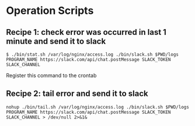 # Operation Scripts

## Recipe 1: check error was occurred in last 1 minute and send it to slack 

```shell
$ ./bin/stat.sh /var/log/nginx/access.log ./bin/slack.sh $PWD/logs PROGRAM_NAME https://slack.com/api/chat.postMessage SLACK_TOKEN SLACK_CHANNEL
```

Register this command to the crontab

## Recipe 2: tail error and send it to slack

```shell
nohup ./bin/tail.sh /var/log/nginx/access.log ./bin/slack.sh $PWD/logs PROGRAM_NAME https://slack.com/api/chat.postMessage SLACK_TOKEN SLACK_CHANNEL > /dev/null 2>&1&
```
